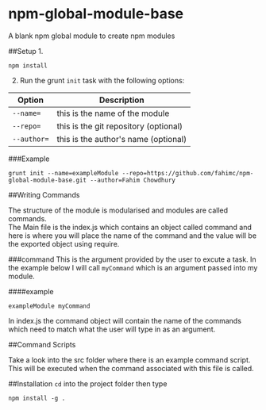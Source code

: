 # npm-global-module-base
A blank npm global module to create npm modules

##Setup
1. 
```
npm install
```

2. Run the grunt `init` task with the following options:

Option | Description
---|---  
`--name=` | this is the name of the module  
`--repo=` | this is the git repository (optional)     
`--author=` | this is the author's name (optional)  

###Example
```
grunt init --name=exampleModule --repo=https://github.com/fahimc/npm-global-module-base.git --author=Fahim Chowdhury
```

##Writing Commands

The structure of the module is modularised and modules are called commands.   
The Main file is the index.js which contains an object called command and here is where you will place the name of the command and the value will be the exported object using require.

###command
This is the argument provided by the user to excute a task. In the example below I will call `myCommand` which is an argument passed into my module.

####example
```
exampleModule myCommand
```

In index.js the command object will contain the name of the commands which need to match what the user will type in as an argument.

##Command Scripts

Take a look into the src folder where there is an example command script. This will be executed when the command associated with this file is called.

##Installation
`cd` into the project folder then type  
```
npm install -g .
```
